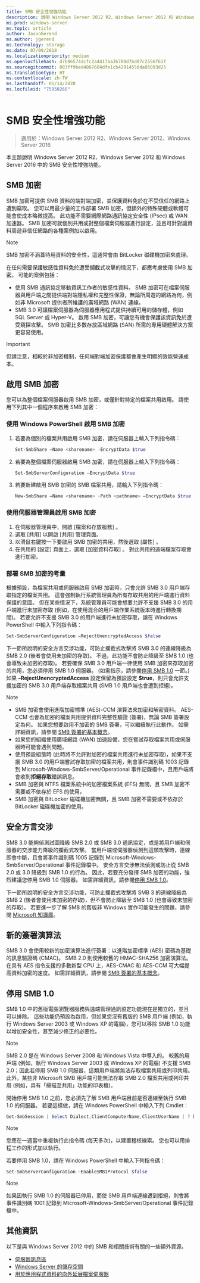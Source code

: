 ```yaml
---
title: SMB 安全性增強功能
description: 說明 Windows Server 2012 R2、Windows Server 2012 和 Windows Server 2016 中的 SMB 加密功能。
ms.prod: windows-server
ms.topic: article
author: JasonGerend
ms.author: jgerend
ms.technology: storage
ms.date: 07/09/2018
ms.localizationpriority: medium
ms.openlocfilehash: d7b96574dcfc2a4417aa36780d7bd87c2556f61f
ms.sourcegitcommit: 083ff9bed4867604dfe1cb42914550da05093d25
ms.translationtype: HT
ms.contentlocale: zh-TW
ms.lasthandoff: 01/14/2020
ms.locfileid: "75950265"
---
```

# <a name="smb-security-enhancements"></a>SMB 安全性增強功能

>適用於：Windows Server 2012 R2、Windows Server 2012、Windows Server 2016

本主題說明 Windows Server 2012 R2、Windows Server 2012 和 Windows Server 2016 中的 SMB 安全性增強功能。

## <a name="smb-encryption"></a>SMB 加密

SMB 加密可提供 SMB 資料的端對端加密，並保護資料免於在不受信任的網路上遭到竊取。 您可以用最少量的工作部署 SMB 加密，但額外的特殊硬體或軟體可能會使成本略微提高。 此功能不需要網際網路通訊協定安全性 (IPsec) 或 WAN 加速器。 SMB 加密可就個別共用或對整個檔案伺服器進行設定，並且可針對讓資料周遊非信任網路的各種案例加以啟用。

>[!NOTE]
>SMB 加密不涵蓋待用資料的安全性，這通常會由 BitLocker 磁碟機加密來處理。

在任何需要保護敏感性資料免於遭受攔截式攻擊的情況下，都應考慮使用 SMB 加密。 可能的案例包括：

- 使用 SMB 通訊協定移動資訊工作者的敏感性資料。 SMB 加密可在檔案伺服器與用戶端之間提供端對端隱私權和完整性保證，無論所周遊的網路為何，例如非 Microsoft 提供者所維護的廣域網路 (WAN) 連線。
- SMB 3.0 可讓檔案伺服器為伺服器應用程式提供持續可用的儲存體，例如 SQL Server 或 Hyper-V。 啟用 SMB 加密，可讓您有機會保護該資訊免於遭受窺探攻擊。 SMB 加密比多數存放區域網路 (SAN) 所需的專用硬體解決方案更容易使用。

>[!IMPORTANT]
>但請注意，相較於非加密機制，任何端對端加密保護都會產生明顯的效能營運成本。

## <a name="enable-smb-encryption"></a>啟用 SMB 加密

您可以為整個檔案伺服器啟用 SMB 加密，或僅針對特定的檔案共用啟用。 請使用下列其中一個程序來啟用 SMB 加密：

### <a name="enable-smb-encryption-with-windows-powershell"></a>使用 Windows PowerShell 啟用 SMB 加密

1. 若要為個別的檔案共用啟用 SMB 加密，請在伺服器上輸入下列指令碼：
    
    ```PowerShell
    Set-SmbShare –Name <sharename> -EncryptData $true
    ```
2. 若要為整個檔案伺服器啟用 SMB 加密，請在伺服器上輸入下列指令碼：
    
    ```PowerShell
    Set-SmbServerConfiguration –EncryptData $true
    ```
3. 若要新建啟用 SMB 加密的 SMB 檔案共用，請輸入下列指令碼：
    
    ```PowerShell
    New-SmbShare –Name <sharename> -Path <pathname> –EncryptData $true
    ```

### <a name="enable-smb-encryption-with-server-manager"></a>使用伺服器管理員啟用 SMB 加密

1. 在伺服器管理員中，開啟 [檔案和存放服務]  。
2. 選取 [共用]  以開啟 [共用] 管理頁面。
3. 以滑鼠右鍵按一下要啟用 SMB 加密的共用，然後選取 [屬性]  。
4. 在共用的 [設定]  頁面上，選取 [加密資料存取]  。 對此共用的遠端檔案存取會進行加密。

### <a name="considerations-for-deploying-smb-encryption"></a>部署 SMB 加密的考量

根據預設，為檔案共用或伺服器啟用 SMB 加密時，只會允許 SMB 3.0 用戶端存取指定的檔案共用。 這會強制執行系統管理員為所有存取共用的用戶端進行資料保護的意圖。 但在某些情況下，系統管理員可能會想要允許不支援 SMB 3.0 的用戶端進行未加密存取 (例如，在使用混合的用戶端作業系統版本時進行轉換期間)。 若要允許不支援 SMB 3.0 的用戶端進行未加密存取，請在 Windows PowerShell 中輸入下列指令碼：

```PowerShell
Set-SmbServerConfiguration –RejectUnencryptedAccess $false
```

下一節所說明的安全方言交涉功能，可防止攔截式攻擊將 SMB 3.0 的連線降級為 SMB 2.0 (後者會使用未加密的存取)。 不過，此功能不會防止降級至 SMB 1.0 (也會導致未加密的存取)。 若要確保 SMB 3.0 用戶端一律使用 SMB 加密來存取加密的共用，您必須停用 SMB 1.0 伺服器。 (如需指示，請參閱[停用 SMB 1.0](#disabling-smb-10) 一節。)如果 **–RejectUnencryptedAccess** 設定保留為預設設定 **$true**，則只會允許支援加密的 SMB 3.0 用戶端存取檔案共用 (SMB 1.0 用戶端也會遭到拒絕)。

>[!NOTE]
>* SMB 加密會使用進階加密標準 (AES)-CCM 演算法來加密和解密資料。 AES-CCM 也會為加密的檔案共用提供資料完整性驗證 (簽署)，無論 SMB 簽署設定為何。 如果您想要啟用不加密的 SMB 簽署，可以繼續執行此動作。 如需詳細資訊，請參閱 [SMB 簽署的基本概念](https://blogs.technet.microsoft.com/josebda/2010/12/01/the-basics-of-smb-signing-covering-both-smb1-and-smb2/)。
>* 如果您的組織使用廣域網路 (WAN) 加速設備，您在嘗試存取檔案共用或伺服器時可能會遇到問題。
>* 使用預設組態時 (此時將不允許對加密的檔案共用進行未加密存取)，如果不支援 SMB 3.0 的用戶端嘗試存取加密的檔案共用，則會事件識別碼 1003 記錄到 Microsoft-Windows-SmbServer/Operational 事件記錄檔中，且用戶端將會收到**拒絕存取**錯誤訊息。
>* SMB 加密與 NTFS 檔案系統中的加密檔案系統 (EFS) 無關，且 SMB 加密不需要或不依存於 EFS 的使用。
>* SMB 加密與 BitLocker 磁碟機加密無關，且 SMB 加密不需要或不依存於 BitLocker 磁碟機加密的使用。

## <a name="secure-dialect-negotiation"></a>安全方言交涉

SMB 3.0 能夠偵測試圖降級 SMB 2.0 或 SMB 3.0 通訊協定，或是將用戶端和伺服器的交涉能力降級的攔截式攻擊。 當用戶端或伺服器偵測到這類攻擊時，連線即會中斷，且會將事件識別碼 1005 記錄到 Microsoft-Windows-SmbServer/Operational 事件記錄檔中。 安全方言交涉無法偵測或防止從 SMB 2.0 或 3.0 降級到 SMB 1.0 的行為。 因此，若要充分發揮 SMB 加密的功能，強烈建議您停用 SMB 1.0 伺服器。 如需詳細資訊，請參閱[停用 SMB 1.0](#disabling-smb-10)。

下一節所說明的安全方言交涉功能，可防止攔截式攻擊將 SMB 3 的連線降級為 SMB 2 (後者會使用未加密的存取)，但不會防止降級至 SMB 1.0 (也會導致未加密的存取)。 若要進一步了解 SMB 的舊版非 Windows 實作可能發生的問題，請參閱 [Microsoft 知識庫](https://support.microsoft.com/kb/2686098)。

## <a name="new-signing-algorithm"></a>新的簽署演算法

SMB 3.0 會使用較新的加密演算法進行簽署：以進階加密標準 (AES) 密碼為基礎的訊息驗證碼 (CMAC)。 SMB 2.0 則使用較舊的 HMAC-SHA256 加密演算法。 在具有 AES 指令支援的多數新型 CPU 上，AES-CMAC 和 AES-CCM 可大幅提高資料加密的速度。 如需詳細資訊，請參閱 [SMB 簽署的基本概念](https://blogs.technet.microsoft.com/josebda/2010/12/01/the-basics-of-smb-signing-covering-both-smb1-and-smb2/)。

## <a name="disabling-smb-10"></a>停用 SMB 1.0

SMB 1.0 中的舊版電腦瀏覽器服務與遠端管理通訊協定功能現在是獨立的，並且可以排除。 這些功能仍預設為啟用，但如果您沒有舊版的 SMB 用戶端 (例如，執行 Windows Server 2003 或 Windows XP 的電腦)，您可以移除 SMB 1.0 功能以增加安全性，甚至減少修正的必要性。

>[!NOTE]
>SMB 2.0 是在 Windows Server 2008 和 Windows Vista 中導入的。 較舊的用戶端 (例如，執行 Windows Server 2003 或 Windows XP 的電腦) 不支援 SMB 2.0；因此若停用 SMB 1.0 伺服器，這類用戶端將無法存取檔案共用或列印共用。 此外，某些非 Microsoft SMB 用戶端可能無法存取 SMB 2.0 檔案共用或列印共用 (例如，具有「掃描至共用」功能的印表機)。

開始停用 SMB 1.0 之前，您必須先了解 SMB 用戶端目前是否連線至執行 SMB 1.0 的伺服器。 若要這樣做，請在 Windows PowerShell 中輸入下列 Cmdlet：

```PowerShell
Get-SmbSession | Select Dialect,ClientComputerName,ClientUserName | ? Dialect -lt 2
```

>[!NOTE]
>您應在一週當中重複執行此指令碼 (每天多次)，以建置稽核線索。 您也可以用排程工作的形式加以執行。

若要停用 SMB 1.0，請在 Windows PowerShell 中輸入下列指令碼：

```PowerShell
Set-SmbServerConfiguration –EnableSMB1Protocol $false
```

>[!NOTE]
>如果因執行 SMB 1.0 的伺服器已停用，而使 SMB 用戶端連線遭到拒絕，則會將事件識別碼 1001 記錄到 Microsoft-Windows-SmbServer/Operational 事件記錄檔中。

## <a name="more-information"></a>其他資訊

以下是與 Windows Server 2012 中的 SMB 和相關技術有關的一些額外資源。

- [伺服器訊息區](file-server-smb-overview.md)
- [Windows Server 的儲存空間](../storage.md)
- [用於應用程式資料的向外延展檔案伺服器](../../failover-clustering/sofs-overview.md)